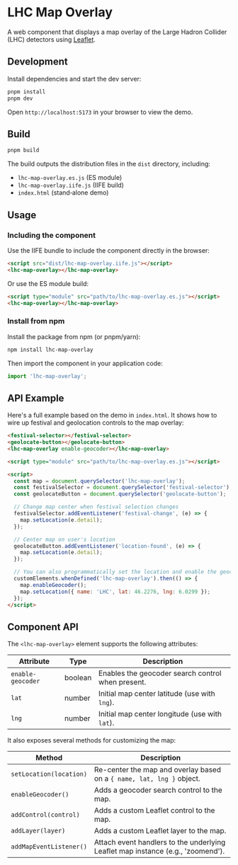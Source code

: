  # LHC Map Overlay

 A web component that displays a map overlay of the Large Hadron Collider (LHC) detectors using [Leaflet](https://leafletjs.com/).

 ## Development

 Install dependencies and start the dev server:

 ```bash
 pnpm install
 pnpm dev
 ```

 Open `http://localhost:5173` in your browser to view the demo.

 ## Build

 ```bash
 pnpm build
 ```

 The build outputs the distribution files in the `dist` directory, including:

 - `lhc-map-overlay.es.js` (ES module)
 - `lhc-map-overlay.iife.js` (IIFE build)
 - `index.html` (stand‑alone demo)

 ## Usage

### Including the component

Use the IIFE bundle to include the component directly in the browser:

```html
<script src="dist/lhc-map-overlay.iife.js"></script>
<lhc-map-overlay></lhc-map-overlay>
```

Or use the ES module build:

```html
<script type="module" src="path/to/lhc-map-overlay.es.js"></script>
<lhc-map-overlay></lhc-map-overlay>
```

### Install from npm

Install the package from npm (or pnpm/yarn):

```bash
npm install lhc-map-overlay
```

Then import the component in your application code:

```js
import 'lhc-map-overlay';
```

## API Example

Here's a full example based on the demo in `index.html`. It shows how to wire up festival and geolocation controls to the map overlay:

```html
<festival-selector></festival-selector>
<geolocate-button></geolocate-button>
<lhc-map-overlay enable-geocoder></lhc-map-overlay>

<script type="module" src="path/to/lhc-map-overlay.es.js"></script>

<script>
  const map = document.querySelector('lhc-map-overlay');
  const festivalSelector = document.querySelector('festival-selector');
  const geolocateButton = document.querySelector('geolocate-button');

  // Change map center when festival selection changes
  festivalSelector.addEventListener('festival-change', (e) => {
    map.setLocation(e.detail);
  });

  // Center map on user's location
  geolocateButton.addEventListener('location-found', (e) => {
    map.setLocation(e.detail);
  });

  // You can also programmatically set the location and enable the geocoder control if needed. But this has to be done after the component is defined.
  customElements.whenDefined('lhc-map-overlay').then(() => {
    map.enableGeocoder();
    map.setLocation({ name: 'LHC', lat: 46.2276, lng: 6.0299 });
  });
</script>
```

## Component API

The `<lhc-map-overlay>` element supports the following attributes:

| Attribute         | Type    | Description                                                    |
|-------------------|---------|----------------------------------------------------------------|
| `enable-geocoder` | boolean | Enables the geocoder search control when present.              |
| `lat`             | number  | Initial map center latitude (use with `lng`).                  |
| `lng`             | number  | Initial map center longitude (use with `lat`).                 |

It also exposes several methods for customizing the map:

| Method                  | Description                                                                          |
|-------------------------|--------------------------------------------------------------------------------------|
| `setLocation(location)` | Re-center the map and overlay based on a `{ name, lat, lng }` object.                |
| `enableGeocoder()`      | Adds a geocoder search control to the map.                                           |
| `addControl(control)`   | Adds a custom Leaflet control to the map.                                            |
| `addLayer(layer)`       | Adds a custom Leaflet layer to the map.                                              |
| `addMapEventListener()` | Attach event handlers to the underlying Leaflet map instance (e.g., 'zoomend').      |
